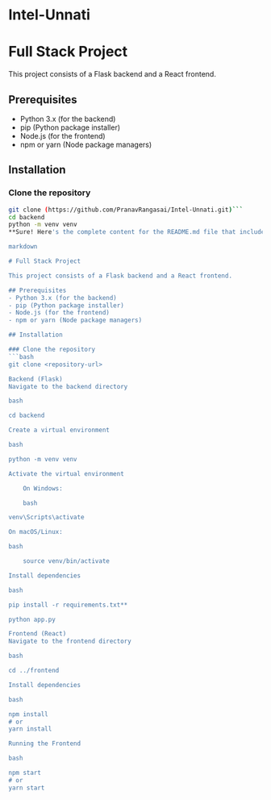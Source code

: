 # Intel-Unnati
# Full Stack Project

This project consists of a Flask backend and a React frontend.

## Prerequisites
- Python 3.x (for the backend)
- pip (Python package installer)
- Node.js (for the frontend)
- npm or yarn (Node package managers)

## Installation

### Clone the repository
```bash
git clone (https://github.com/PranavRangasai/Intel-Unnati.git)```
cd backend
python -m venv venv
**Sure! Here's the complete content for the README.md file that includes instructions for both the frontend (React) and backend (Flask).

markdown

# Full Stack Project

This project consists of a Flask backend and a React frontend.

## Prerequisites
- Python 3.x (for the backend)
- pip (Python package installer)
- Node.js (for the frontend)
- npm or yarn (Node package managers)

## Installation

### Clone the repository
```bash
git clone <repository-url>

Backend (Flask)
Navigate to the backend directory

bash

cd backend

Create a virtual environment

bash

python -m venv venv

Activate the virtual environment

    On Windows:

    bash

venv\Scripts\activate

On macOS/Linux:

bash

    source venv/bin/activate

Install dependencies

bash

pip install -r requirements.txt**

python app.py

Frontend (React)
Navigate to the frontend directory

bash

cd ../frontend

Install dependencies

bash

npm install
# or
yarn install

Running the Frontend

bash

npm start
# or
yarn start
